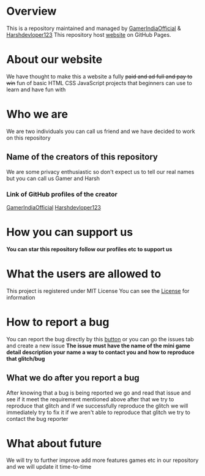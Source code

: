 # Overview
This is a repository maintained and managed by [GamerIndiaOfficial](https://github.com/GamerIndiaOfficial) & [Harshdevloper123](https://github.com/HarshDevloper123) 
This repository host [website](https://gamerindiaofficial.github.io/All-Projects/) on GitHub Pages.
# About our website 
We have thought to make this a website a fully ~~paid and ad full and pay to win~~ fun of basic HTML CSS JavaScript projects that beginners can use to learn and have fun with
# Who we are 
We are two individuals you can call us friend and we have decided to work on this repository
## Name of the creators of this repository
We are some privacy enthusiastic so don't expect us to tell our real names but you can call us Gamer and Harsh
### Link of GitHub profiles of the creator
[GamerIndiaOfficial](https://github.com/GamerIndiaOfficial)
[Harshdevloper123](https://github.com/Harshdevloper123)
# How you can support us 
**You can star this repository follow our profiles etc to support us**
# What the users are allowed to
This project is registered under MIT License You can see the [License](https://github.com/GamerIndiaOfficial/All-Projects/blob/main/.github/LICENSE) for information  
# How to report a bug
You can report the bug directly by this [button](https://github.com/GamerIndiaOfficial/All-Projects/issues/new/choose) or you can go the issues tab and create a new issue **The issue must have the name of the mini game detail description your name a way to contact you and how to reproduce that glitch/bug**
## What we do after you report a bug
After knowing that a bug is being reported we go and read that issue and see if it meet the requirement mentioned above after that we try to reproduce that glitch and if we successfully reproduce the glitch we will immediately try to fix it if we aren't able to reproduce that glitch we try to contact the bug reporter 
# What about future
We will try to further improve add more features games etc in our repository and we will update it time-to-time
